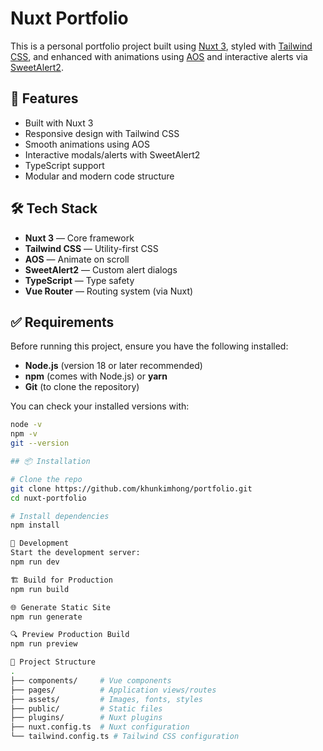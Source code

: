 # Nuxt Portfolio

This is a personal portfolio project built using [Nuxt 3](https://nuxt.com/), styled with [Tailwind CSS](https://tailwindcss.com/), and enhanced with animations using [AOS](https://michalsnik.github.io/aos/) and interactive alerts via [SweetAlert2](https://sweetalert2.github.io/).

## 🚀 Features

- Built with Nuxt 3
- Responsive design with Tailwind CSS
- Smooth animations using AOS
- Interactive modals/alerts with SweetAlert2
- TypeScript support
- Modular and modern code structure

## 🛠️ Tech Stack

- **Nuxt 3** — Core framework
- **Tailwind CSS** — Utility-first CSS
- **AOS** — Animate on scroll
- **SweetAlert2** — Custom alert dialogs
- **TypeScript** — Type safety
- **Vue Router** — Routing system (via Nuxt)
## ✅ Requirements

Before running this project, ensure you have the following installed:

- **Node.js** (version 18 or later recommended)
- **npm** (comes with Node.js) or **yarn**
- **Git** (to clone the repository)

You can check your installed versions with:

```bash
node -v
npm -v
git --version

## 📦 Installation

# Clone the repo
git clone https://github.com/khunkimhong/portfolio.git
cd nuxt-portfolio

# Install dependencies
npm install

🚧 Development
Start the development server:
npm run dev

🏗️ Build for Production
npm run build

🌐 Generate Static Site
npm run generate

🔍 Preview Production Build
npm run preview

📁 Project Structure
.
├── components/     # Vue components
├── pages/          # Application views/routes
├── assets/         # Images, fonts, styles
├── public/         # Static files
├── plugins/        # Nuxt plugins
├── nuxt.config.ts  # Nuxt configuration
└── tailwind.config.ts # Tailwind CSS configuration


